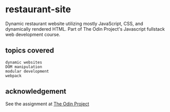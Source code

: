 # restaurant-site 
Dynamic restaurant website utilizing mostly JavaScript, CSS, and dynamically rendered HTML. 
Part of The Odin Project's Javascript fullstack web development course.

## topics covered
    dynamic websites
    DOM manipulation
    modular development
    webpack 

## acknowledgement 
See the assignment at [The Odin Project](https://www.theodinproject.com/paths/full-stack-javascript/courses/javascript/lessons/restaurant-page)



